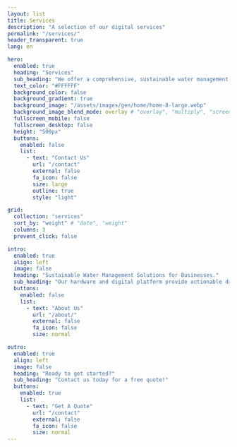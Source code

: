```yaml
---
layout: list
title: Services
description: "A selection of our digital services"
permalink: "/services/"
header_transparent: true
lang: en

hero:
  enabled: true
  heading: "Services"
  sub_heading: "We offer a comprehensive, sustainable water management solutions ."
  text_color: "#FFFFFF"
  background_color: false
  background_gradient: true
  background_image: "/assets/images/gen/home/home-8-large.webp"
  background_image_blend_mode: overlay # "overlay", "multiply", "screen"
  fullscreen_mobile: false
  fullscreen_desktop: false
  height: "500px"
  buttons:
    enabled: false
    list:
      - text: "Contact Us"
        url: "/contact"
        external: false
        fa_icon: false
        size: large
        outline: true
        style: "light"

grid:
  collection: "services"
  sort_by: "weight" # "date", "weight"
  columns: 3
  prevent_click: false

intro:
  enabled: true
  align: left
  image: false
  heading: "Sustainable Water Management Solutions for Businesses."
  sub_heading: "Our hardware and digital platform provide actionable data to optimize water use, reduce waste, and our team provides consultations to help your business achieve its sustainability goals while adhering to budget constraints. Join us in revolutionizing water management and fostering a greener future."
  buttons:
    enabled: false
    list:
      - text: "About Us"
        url: "/about/"
        external: false
        fa_icon: false
        size: normal

outro:
  enabled: true
  align: left
  image: false
  heading: "Ready to get started?"
  sub_heading: "Contact us today for a free quote!"
  buttons:
    enabled: true
    list:
      - text: "Get A Quote"
        url: "/contact"
        external: false
        fa_icon: false
        size: normal
---
```

